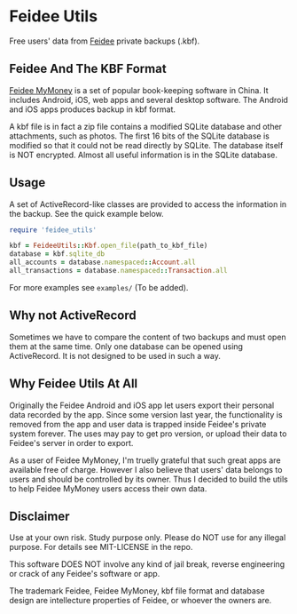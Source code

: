 Feidee Utils
============

Free users' data from [Feidee](http://www.feidee.com) private backups (.kbf).

Feidee And The KBF Format
-----------
[Feidee MyMoney](http://www.feidee.com/money/) is a set of popular book-keeping software in China. It includes Android, iOS, web apps and several desktop software. The Android and iOS apps produces backup in kbf format.

A kbf file is in fact a zip file contains a modified SQLite database and other attachments, such as photos.
The first 16 bits of the SQLite database is modified so that it could not be read directly by SQLite.
The database itself is NOT encrypted. Almost all useful information is in the SQLite database.

Usage
----------
A set of ActiveRecord-like classes are provided to access the information in the backup. See the quick example below.

```ruby
require 'feidee_utils'

kbf = FeideeUtils::Kbf.open_file(path_to_kbf_file)
database = kbf.sqlite_db
all_accounts = database.namespaced::Account.all
all_transactions = database.namespaced::Transaction.all
```

For more examples see ```examples/``` (To be added).

Why not ActiveRecord
----------------
Sometimes we have to compare the content of two backups and must open them at the same time.
Only one database can be opened using ActiveRecord. It is not designed to be used in such a way.

Why Feidee Utils At All
-----------
Originally the Feidee Android and iOS app let users export their personal data recorded by the app.
Since some version last year, the functionality is removed from the app and user data is trapped inside Feidee's private system forever. The uses may pay to get pro version, or upload their data to Feidee's server in order to export.

As a user of Feidee MyMoney, I'm truelly grateful that such great apps are available free of charge. However I also believe that users' data belongs to users and should be controlled by its owner. Thus I decided to build the utils to help Feidee MyMoney users access their own data.

Disclaimer
---------
Use at your own risk. Study purpose only. Please do NOT use for any illegal purpose. For details see MIT-LICENSE in the repo.

This software DOES NOT involve any kind of jail break, reverse engineering or crack of any Feidee's software or app.

The trademark Feidee, Feidee MyMoney, kbf file format and database design are intellecture properties of Feidee, or whoever the owners are.
